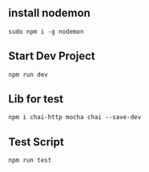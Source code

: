 ## install nodemon

```
sudo npm i -g nodemon
```

## Start Dev Project

```
npm run dev
```

## Lib for test

```
npm i chai-http mocha chai --save-dev
```

## Test Script

```
npm run test
```
